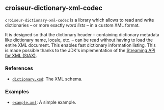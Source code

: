 <!--
SPDX-FileCopyrightText: 2023 Antoine Belvire
SPDX-License-Identifier: GPL-3.0-or-later
-->

## croiseur-dictionary-xml-codec

`croiseur-dictionary-xml-codec` is a library which allows to read and write dictionaries – or more exactly *word
lists* – in a custom XML format.

It is designed so that the dictionary header – containing dictionary metadata like dictionary name, locale, etc. – can
be read without having to load the entire XML document. This enables fast dictionary information listing. This is made
possible thanks to the JDK's implementation of
the [Streaming API for XML (StAX)](https://docs.oracle.com/javase/tutorial/jaxp/stax/index.html).

### References

* [`dictionary.xsd`](src/main/resources/dictionary.xsd): The XML schema.

### Examples

* [`example.xml`](src/test/resources/example.xml): A simple example.